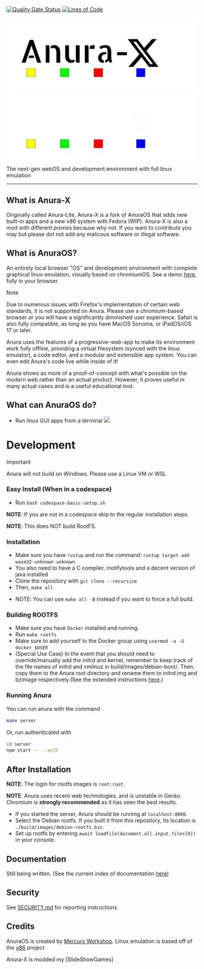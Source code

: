 [![Quality Gate Status](https://sonarcloud.io/api/project_badges/measure?project=MercuryWorkshop_anuraOS&metric=alert_status)](https://sonarcloud.io/summary/new_code?id=MercuryWorkshop_anuraOS)
[![Lines of Code](https://sonarcloud.io/api/project_badges/measure?project=MercuryWorkshop_anuraOS&metric=ncloc)](https://sonarcloud.io/summary/new_code?id=MercuryWorkshop_anuraOS)

![AnuraOS logo](/assets/logo_dark.png#gh-light-mode-only)
![AnuraOS logo](/assets/logo_light.png#gh-dark-mode-only)

The next-gen webOS and development environment with full linux emulation

---

## What is Anura-X

Originally called Anura-Lite, Anura-X is a fork of AnuraOS that adds new built-in apps and a new x86 system with Fedora (WIP). Anura-X is also a mod with different proxies because why not. If you want to contribute you may but please dot not add any malicous software or illegal software.

## What is AnuraOS?

An entirely local browser "OS" and development environment with complete graphical linux emulation, visually based on chromiumOS. See a demo [here](https://anura.pro), fully in your browser.

> [!NOTE]  
> Due to numerous issues with Firefox's implementation of certain web standards, it is not supported on Anura.
> Please use a chromium-based browser or you will have a significantly diminished user experience.
> Safari is also fully compatible, as long as you have MacOS Sonoma, or iPadOS/iOS 17 or later.

Anura uses the features of a progressive-web-app to make its environment work fully offline, providing a virtual filesystem (synced with the linux emulator), a code editor, and a modular and extensible app system. You can even edit Anura's code live while inside of it!

Anura shows as more of a proof-of-concept with what's possible on the modern web rather than an actual product. However, it proves useful in many actual cases and is a useful educational tool.

## What can AnuraOS do?

-   Run linux GUI apps from a terminal
    ![](/assets/showcase1.gif)

# Development

> [!IMPORTANT]  
> Anura will not build on Windows. Please use a Linux VM or WSL

### Easy Install (When in a codespace)

-   Run `bash codespace-basic-setup.sh`

**NOTE**: If you are not in a codespace skip to the regular installation steps.

**NOTE**: This does NOT build RootFS.

### Installation

-   Make sure you have `rustup` and run the command: `rustup target add wasm32-unknown-unknown`
-   You also need to have a C compiler, inotifytools and a decent version of java installed
-   Clone the repository with `git clone --recursive`
-   Then, `make all`

*   NOTE: You can use `make all -B` instead if you want to force a full build.

### Building ROOTFS

-   Make sure you have `Docker` installed and running.
-   Run `make rootfs`
-   Make sure to add yourself to the Docker group using `usermod -a -G docker $USER`
-   (Special Use Case) In the event that you should need to override/manually add the initrd and kernel, remember to keep track of the file names of initrd and vmlinuz in build/images/debian-boot/. Then, copy them to the Anura root directory and rename them to initrd.img and bzimage respectively.(See the extended instructions [here](./documentation/Kernel_Override.md).)

### Running Anura

You can run anura with the command

```sh
make server
```

Or, run authenticated with

```sh
cd server
npm start -- --auth
```

## After Installation

**NOTE**: The login for rootfs images is `root:root`.

**NOTE**: Anura uses recent web technologies, and is unstable in Gecko. Chromium is **strongly recommended** as it has seen the best results.

-   If you started the server, Anura should be running at `localhost:8000`.
-   Select the Debian rootfs. If you built it from this repository, its location is `./build/images/debian-rootfs.bin`.
-   Set up rootfs by entering `await loadfile(document.all.input.files[0])` in your console.

## Documentation

Still being written. (See the current index of documentation [here](./documentation/README.md))

## Security

See [SECURITY.md](./SECURITY.md) for reporting instructions.

## Credits

AnuraOS is created by [Mercury Workshop](https://mercurywork.shop). Linux emulation is based off of the [v86](https://github.com/copy/v86) project

Anura-X is modded my [SlideShowGames]
